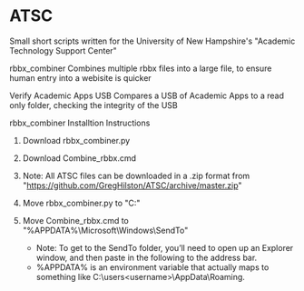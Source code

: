 ATSC
====

Small short scripts written for the University of New Hampshire's "Academic Technology Support Center"

rbbx_combiner
     Combines multiple rbbx files into a large file, to ensure human entry into a webisite is quicker

Verify Academic Apps USB
     Compares a USB of Academic Apps to a read only folder, checking the integrity of the USB

rbbx_combiner Installtion Instructions

1. Download rbbx_combiner.py

2. Download Combine_rbbx.cmd

3. Note: All ATSC files can be downloaded in a .zip format from "https://github.com/GregHilston/ATSC/archive/master.zip"

4. Move rbbx_combiner.py to "C:\"

5. Move Combine_rbbx.cmd to "%APPDATA%\Microsoft\Windows\SendTo"
   * Note: To get to the SendTo folder, you’ll need to open up an Explorer window, and then paste in the following to the address bar. 
   * %APPDATA% is an environment variable that actually maps to something like C:\users\<username>\AppData\Roaming.
